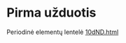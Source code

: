 <h1>Pirma užduotis</h1>

Periodinė elementų lentelė [10dND.html](https://htmlpreview.github.io/?https://github.com/GiedriusKazlauskas/intro/blob/master/10dND.html)
